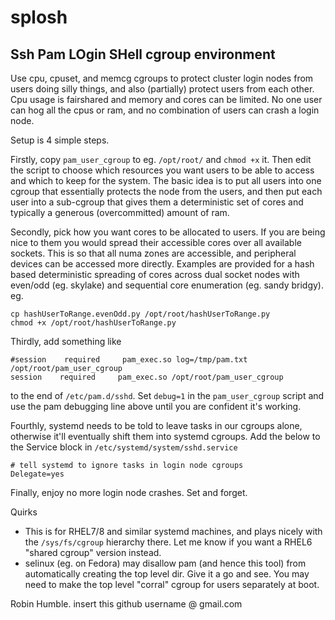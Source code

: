 # splosh
Ssh Pam LOgin SHell cgroup environment 
--------------------------------------

Use cpu, cpuset, and memcg cgroups to protect cluster login nodes from users doing silly things, and also (partially) protect users from each other. Cpu usage is fairshared and memory and cores can be limited. No one user can hog all the cpus or ram, and no combination of users can crash a login node.

Setup is 4 simple steps.

Firstly, copy `pam_user_cgroup` to eg. `/opt/root/` and `chmod +x` it. Then edit the script to choose which resources you want users to be able to access and which to keep for the system. The basic idea is to put all users into one cgroup that essentially protects the node from the users, and then put each user into a sub-cgroup that gives them a deterministic set of cores and typically a generous (overcommitted) amount of ram.

Secondly, pick how you want cores to be allocated to users. If you are being nice to them you would spread their accessible cores over all available sockets. This is so that all numa zones are accessible, and peripheral devices can be accessed more directly. Examples are provided for a hash based deterministic spreading of cores across dual socket nodes with even/odd (eg. skylake) and sequential core enumeration (eg. sandy bridgy). eg.

    cp hashUserToRange.evenOdd.py /opt/root/hashUserToRange.py
    chmod +x /opt/root/hashUserToRange.py

Thirdly, add something like

    #session    required     pam_exec.so log=/tmp/pam.txt /opt/root/pam_user_cgroup
    session    required     pam_exec.so /opt/root/pam_user_cgroup

to the end of `/etc/pam.d/sshd`. Set `debug=1` in the `pam_user_cgroup` script and use the pam debugging line above until you are confident it's working.

Fourthly, systemd needs to be told to leave tasks in our cgroups alone, otherwise it'll eventually shift them into systemd cgroups. Add the below to the Service block in `/etc/systemd/system/sshd.service`

    # tell systemd to ignore tasks in login node cgroups
    Delegate=yes

Finally, enjoy no more login node crashes. Set and forget.

Quirks
* This is for RHEL7/8 and similar systemd machines, and plays nicely with the `/sys/fs/cgroup` hierarchy there. Let me know if you want a RHEL6 "shared cgroup" version instead.
* selinux (eg. on Fedora) may disallow pam (and hence this tool) from automatically creating the top level dir. Give it a go and see. You may need to make the top level "corral" cgroup for users separately at boot.


Robin Humble.  insert this github username @ gmail.com
